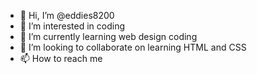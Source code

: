 - 👋 Hi, I’m @eddies8200
- 👀 I’m interested in coding
- 🌱 I’m currently learning web design coding
- 💞️ I’m looking to collaborate on learning HTML and CSS
- 📫 How to reach me 

<!---
eddies8200/eddies8200 is a ✨ special ✨ repository because its `README.md` (this file) appears on your GitHub profile.
You can click the Preview link to take a look at your changes.
--->
